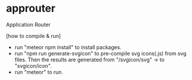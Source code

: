 # approuter
Application Router

[how to compile & run]
- run "meteor npm install" to install packages.
- run "npm run generate-svgicon" to pre-compile svg icons(.js) from svg files.
Then the results are generated from "/svgicon/svg" -> to "svgicon/icon".
- run "meteor" to run.